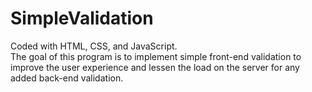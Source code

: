 # SimpleValidation
Coded with HTML, CSS, and JavaScript.<br>
The goal of this program is to implement simple front-end validation to improve the user experience and lessen the load on the server for any added back-end validation. <br>
 
